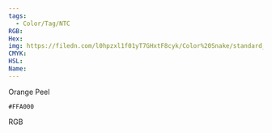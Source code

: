 ```yaml
---
tags:
  - Color/Tag/NTC
RGB:
Hex:
img: https://filedn.com/l0hpzxl1f01yT7GHxtF8cyk/Color%20Snake/standard_csv_to_svg//FFA000.svg
CMYK:
HSL:
Name:
---
```

Orange Peel
```palette
#FFA000
```
RGB
